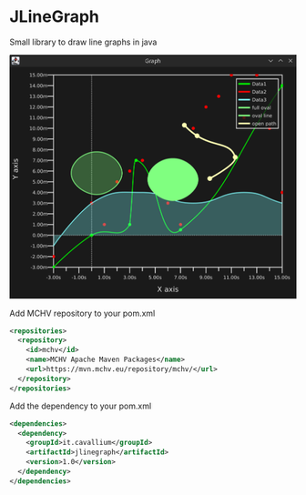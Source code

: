 # JLineGraph

Small library to draw line graphs in java

![.preview.png](.preview.png)

Add MCHV repository to your pom.xml

```xml
<repositories>
  <repository>
    <id>mchv</id>
    <name>MCHV Apache Maven Packages</name>
    <url>https://mvn.mchv.eu/repository/mchv/</url>
  </repository>
</repositories>
```

Add the dependency to your pom.xml

```xml
<dependencies>
  <dependency>
    <groupId>it.cavallium</groupId>
    <artifactId>jlinegraph</artifactId>
    <version>1.0</version>
  </dependency>
</dependencies>
```
